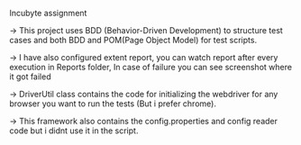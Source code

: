 Incubyte assignment

-> This project uses BDD (Behavior-Driven Development) to structure test cases and both BDD and POM(Page Object Model) for test scripts.


-> I have also configured extent report, you can watch report after every execution in Reports folder, In case of failure you can see screenshot where it got failed


-> DriverUtil class contains the code for initializing the webdriver for any browser you want to run the tests (But i prefer chrome).


-> This framework also contains the config.properties and config reader code but i didnt use it in the script.
